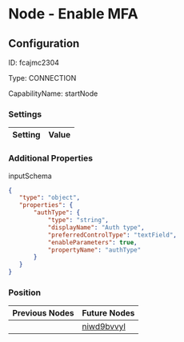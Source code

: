 # Node - Enable MFA
## Configuration
ID:  fcajmc2304

Type: CONNECTION 

CapabilityName: startNode

### Settings
| Setting | Value  |
| :------------------------ | ---------------------------------------- |
 




### Additional Properties
inputSchema
 ```json 
{
	"type": "object",
	"properties": {
		"authType": {
			"type": "string",
			"displayName": "Auth type",
			"preferredControlType": "textField",
			"enableParameters": true,
			"propertyName": "authType"
		}
	}
}
```




### Position
| Previous Nodes | Future Nodes |
| :------------- | ------------ |
|  | [niwd9bvvyl](./niwd9bvvyl.md) |